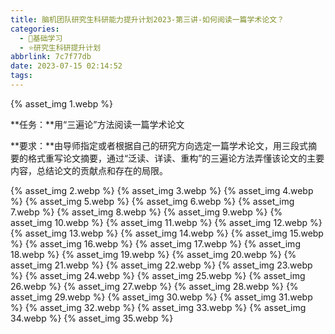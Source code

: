 ```yaml
---
title: 脑机团队研究生科研能力提升计划2023-第三讲-如何阅读一篇学术论文？
categories:
  - 🌙基础学习
  - ⭐研究生科研提升计划
abbrlink: 7c7f77db
date: 2023-07-15 02:14:52
tags:
---
```


{% asset_img 1.webp %}

**任务：**用“三遍论”方法阅读一篇学术论文

**要求：**由导师指定或者根据自己的研究方向选定一篇学术论文，用三段式摘要的格式重写论文摘要，通过“泛读、详读、重构”的三遍论方法弄懂该论文的主要内容，总结论文的贡献点和存在的局限。

<!--more-->

{% asset_img 2.webp %}
{% asset_img 3.webp %}
{% asset_img 4.webp %}
{% asset_img 5.webp %}
{% asset_img 6.webp %}
{% asset_img 7.webp %}
{% asset_img 8.webp %}
{% asset_img 9.webp %}
{% asset_img 10.webp %}
{% asset_img 11.webp %}
{% asset_img 12.webp %}
{% asset_img 13.webp %}
{% asset_img 14.webp %}
{% asset_img 15.webp %}
{% asset_img 16.webp %}
{% asset_img 17.webp %}
{% asset_img 18.webp %}
{% asset_img 19.webp %}
{% asset_img 20.webp %}
{% asset_img 21.webp %}
{% asset_img 22.webp %}
{% asset_img 23.webp %}
{% asset_img 24.webp %}
{% asset_img 25.webp %}
{% asset_img 26.webp %}
{% asset_img 27.webp %}
{% asset_img 28.webp %}
{% asset_img 29.webp %}
{% asset_img 30.webp %}
{% asset_img 31.webp %}
{% asset_img 32.webp %}
{% asset_img 33.webp %}
{% asset_img 34.webp %}
{% asset_img 35.webp %}
